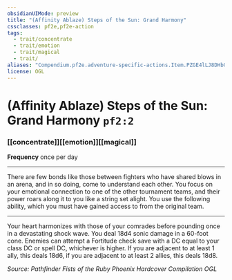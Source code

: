 ```yaml
---
obsidianUIMode: preview
title: "(Affinity Ablaze) Steps of the Sun: Grand Harmony"
cssclasses: pf2e,pf2e-action
tags:
  - trait/concentrate
  - trait/emotion
  - trait/magical
  - trait/
aliases: "Compendium.pf2e.adventure-specific-actions.Item.PZGE4lLJ8DHbGIUI"
license: OGL
---
```

# (Affinity Ablaze) Steps of the Sun: Grand Harmony `pf2:2`

### [[concentrate]][[emotion]][[magical]]






**Frequency** once per day

* * *

There are few bonds like those between fighters who have shared blows in an arena, and in so doing, come to understand each other. You focus on your emotional connection to one of the other tournament teams, and their power roars along it to you like a string set alight. You use the following ability, which you must have gained access to from the original team.

* * *

Your heart harmonizes with those of your comrades before pounding once in a devastating shock wave. You deal 18d4 sonic damage in a 60-foot cone. Enemies can attempt a Fortitude check save with a DC equal to your class DC or spell DC, whichever is higher. If you are adjacent to at least 1 ally, this deals 18d6, if you are adjacent to at least 2 allies, this deals 18d8.

*Source: Pathfinder Fists of the Ruby Phoenix Hardcover Compilation*
*OGL*